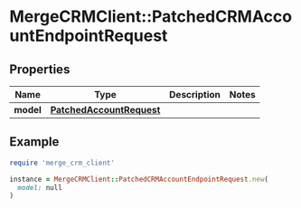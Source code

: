 # MergeCRMClient::PatchedCRMAccountEndpointRequest

## Properties

| Name | Type | Description | Notes |
| ---- | ---- | ----------- | ----- |
| **model** | [**PatchedAccountRequest**](PatchedAccountRequest.md) |  |  |

## Example

```ruby
require 'merge_crm_client'

instance = MergeCRMClient::PatchedCRMAccountEndpointRequest.new(
  model: null
)
```

